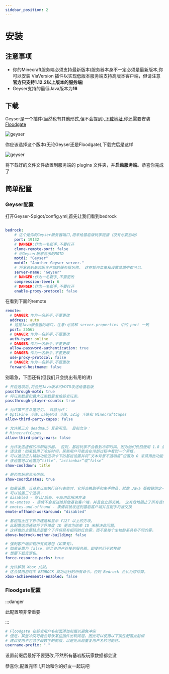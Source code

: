```yaml
---
sidebar_position: 2
---
```



# 安装

## 注意事项

* 你的Minecraft服务端必须支持最新版本(服务器本身不一定必须是最新版本,你可以安装 ViaVersion 插件以实现低版本服务端支持高版本客户端，但请注意 **官方只支持1.12.2以上版本的服务端**)
* Geyser支持的最低Java版本为**16**

## 下载

Geyser是一个插件(当然也有其他形式,但不会提到),[下载地址](https://geysermc.org/download#geyser),你还需要安装[Floodgate](https://geysermc.org/download#floodgate)

![geyser](_image/Geyser1.png)

你应该选择这个版本(无论Geyser还是Floodgate),下载完后是这样

![geyser](_image/Geyser2.png)

将下载好的文件文件放置到服务端的 plugins 文件夹，并**启动服务端**。恭喜你完成了

## 简单配置

### Geyser配置
打开Geyser-Spigot/config.yml,首先让我们看到bedrock

```yaml

bedrock:
    # 这个是你的Geyser服务器端口,用来给基岩版玩家链接（没有必要别动）
    port: 19132
    # DANGER:作为一名新手,不要打开
    clone-remote-port: false
    # 给Geyser玩家显示的MOTD
    motd1: "Geyser"
    motd2: "Another Geyser server."
    # 将发送到基岩版客户端的服务器名称。 这在暂停菜单和设置菜单中都可见。
    server-name: "Geyser"
    # DANGER:作为一名新手,不要更改
    compression-level: 6
    # DANGER:作为一名新手,不要打开
    enable-proxy-protocol: false

```

在看到下面的remote

```yaml
remote:
  # DANGER:作为一名新手,不要更改
  address: auto
  # 这是Java服务器的端口，注意:必须和 server.properties 中的 port 一致
  port: 25565
  # DANGER:作为一名新手,不要更改
  auth-type: online
  # DANGER:作为一名新手,不要更改
  allow-password-authentication: true
  # DANGER:作为一名新手,不要更改
  use-proxy-protocol: false
  # DANGER:作为一名新手,不要更改
  forward-hostname: false
```

别着急，下面还有(但我们只会挑出有用的讲)

```yaml
# 开启选项后,将会把Java版本的MOTD发送给基岩版
passthrough-motd: true
# 将玩家数量和最大玩家数量发给基岩玩家。
passthrough-player-counts: true
```

```yaml
# 允许第三方斗篷可见。 目前允许：
# OptiFine 斗篷、LabyMod 斗篷、5Zig 斗篷和 MinecraftCapes
allow-third-party-capes: false

# 允许第三方 deadmau5 耳朵可见。 目前允许：
# MinecraftCapes
allow-third-party-ears: false
```

```yaml
# 允许发送虚假的冷却指示器。 否则，基岩玩家不会看到冷却时间，因为他们仍然使用 1.8 战斗。
# 请注意：如果启用了冷却时间，某些用户可能会在冷却过程中看到一个黑框，
# 可以通过进入辅助功能选项卡下的基岩设置并将“文本背景不透明度”设置为 0 来禁用此功能
# 该设置可以设置为“title”、“actionbar”或“false”
show-cooldown: title

# 是否向玩家显示坐标。
show-coordinates: true
```

```yaml
# 如果设置，当基岩玩家执行任何表情时，它将交换副手和主手物品，就像 Java 版按键绑定一样
# 可以设置三个选项：
# disabled - 默认/后备，不应用此解决方法
# no-emotes - 表情不会发送给其他基岩客户端，并且会立即交换。 这有效地阻止了所有表情被看到。(推荐)
# emotes-and-offhand - 表情将被发送到基岩客户端并且副手将被交换
emote-offhand-workaround: "disabled"
```

```yaml
# 基岩阻止在下界中建造和显示 Y127 以上的方块。
# 此配置选项通过将下界维度 ID 更改为结束 ID 来解决此问题。
# 这样做的主要缺点是整个下界将具有相同的红色雾，而不是每个生物群系具有不同的雾。
above-bedrock-nether-building: false

# 强制客户端加载所有资源包（如果有）。
# 如果设置为 false，则允许用户连接到服务器，即使他们不这样做
# 想要下载资源包。
force-resource-packs: true

# 允许解锁 Xbox 成就。
# 这会禁用游戏中 BEDROCK 成功运行的所有命令，否则 Bedrock 会认为您作弊。
xbox-achievements-enabled: false
```

### Floodgate配置

:::danger

此配置项非常重要

:::

```yaml
# Floodgate 在基岩用户名前面添加前缀以避免冲突
# 但是，某些冲突可能会导致某些插件出现问题，因此可以使用以下属性配置此前缀
# 建议使用不包含字母数字的前缀，以避免出现重复用户名的可能性。
username-prefix: "."
```

设置前缀后最好不要更改,不然所有基岩版玩家数据都会没


恭喜你,配置完毕!!,开始和你的好友一起玩吧